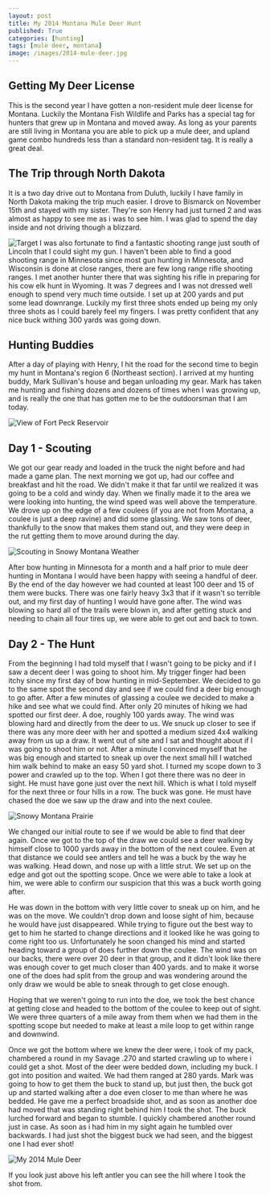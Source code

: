 ```yaml
---
layout: post
title: My 2014 Montana Mule Deer Hunt
published: True
categories: [hunting]
tags: [mule deer, montana]
image: /images/2014-mule-deer.jpg
---
```

## Getting My Deer License

This is the second year I have gotten a non-resident mule deer license for Montana. Luckily the Montana Fish Wildlife and Parks has a special tag for hunters that grew up in Montana and moved away. As long as your parents are still living in Montana you are able to pick up a mule deer, and upland game combo hundreds less than a standard non-resident tag. It is really a great deal.

## The Trip through North Dakota

<!-- <img class="floatleft" src="/images/bismarck-weather.jpg" alt="Bismarck Weather"> -->
It is a two day drive out to Montana from Duluth, luckily I have family in North Dakota making the trip much easier. I drove to Bismarck on November 15th and stayed with my sister. They're son Henry had just turned 2 and was almost as happy to see me as i was to see him. I was glad to spend the day inside and not driving though a blizzard.

<img class="floatright" src="/images/target.jpg" alt="Target">
I was also fortunate to find a fantastic shooting range just south of Lincoln that I could sight my gun. I haven't been able to find a good shooting range in Minnesota since most gun hunting in Minnesota, and Wisconsin is done at close ranges, there are few long range rifle shooting ranges. I met another hunter there that was sighting his rifle in preparing for his cow elk hunt in Wyoming. It was 7 degrees and I was not dressed well enough to spend very much time outside. I set up at 200 yards and put some lead downrange. Luckily my first three shots ended up being my only three shots as I could barely feel my fingers. I was pretty confident that any nice buck withing 300 yards was going down.

## Hunting Buddies

After a day of playing with Henry, I hit the road for the second time to begin my hunt in Montana's region 6 (Northeast section). I arrived at my hunting buddy, Mark Sullivan's house and began unloading my gear. Mark has taken me hunting and fishing dozens and dozens of times when I was growing up, and is really the one that has gotten me to be the outdoorsman that I am today.

<img class="centered" src="/images/ft-peck.jpg" alt="View of Fort Peck Reservoir">

## Day 1 - Scouting

We got our gear ready and loaded in the truck the night before and had made a game plan. The next morning we got up, had our coffee and breakfast and hit the road. We didn't make it that far until we realized it was going to be a cold and windy day. When we finally made it to the area we were looking into hunting, the wind speed was well above the temperature. We drove up on the edge of a few coulees (if you are not from Montana, a coulee is just a deep ravine) and did some glassing. We saw tons of deer, thankfully to the snow that makes them stand out, and they were deep in the rut getting them to move around during the day.

<img class="centered" src="/images/snowy-weather.jpg" alt="Scouting in Snowy Montana Weather">

After bow hunting in Minnesota for a month and a half prior to mule deer hunting in Montana I would have been happy with seeing a handful of deer. By the end of the day however we had counted at least 100 deer and 15 of them were bucks. There was one fairly heavy 3x3 that if it wasn't so terrible out, and my first day of hunting I would have gone after. The wind was blowing so hard all of the trails were blown in, and after getting stuck and needing to chain all four tires up, we were able to get out and back to town.

## Day 2 - The Hunt

From the beginning I had told myself that I wasn't going to be picky and if I saw a decent deer I was going to shoot him. My trigger finger had been itchy since my first day of bow hunting in mid-September. We decided to go to the same spot the second day and see if we could find a deer big enough to go after. After a few minutes of glassing a coulee we decided to make a hike and see what we could find. After only 20 minutes of hiking we had spotted our first deer. A doe, roughly 100 yards away. The wind was blowing hard and directly from the deer to us. We snuck up closer to see if there was any more deer with her and spotted a medium sized 4x4 walking away from us up a draw. It went out of site and I sat and thought about if I was going to shoot him or not. After a minute I convinced myself that he was big enough and started to sneak up over the next small hill I watched him walk behind to make an easy 50 yard shot. I turned my scope down to 3 power and crawled up to the top. When I got there there was no deer in sight. He must have gone just over the next hill. Which is what I told myself for the next three or four hills in a row. The buck was gone. He must have chased the doe we saw up the draw and into the next coulee.

<img class="centered" src="/images/snowy-prairie.jpg" alt="Snowy Montana Prairie">

We changed our initial route to see if we would be able to find that deer again. Once we got to the top of the draw we could see a deer walking by himself close to 1000 yards away in the bottom of the next coulee. Even at that distance we could see antlers and tell he was a buck by the way he was walking. Head down, and nose up with a little strut. We set up on the edge and got out the spotting scope. Once we were able to take a look at him, we were able to confirm our suspicion that this was a buck worth going after.

He was down in the bottom with very little cover to sneak up on him, and he was on the move. We couldn't drop down and loose sight of him, because he would have just disappeared. While trying to figure out the best way to get to him he started to change directions and it looked like he was going to come right too us. Unfortunately he soon changed his mind and started heading toward a group of does further down the coulee. The wind was on our backs, there were over 20 deer in that group, and it didn't look like there was enough cover to get much closer than 400 yards. and to make it worse one of the does had split from the group and was wondering around the only draw we would be able to sneak through to get close enough.

Hoping that we weren't going to run into the doe, we took the best chance at getting close and headed to the bottom of the coulee to keep out of sight. We were three quarters of a mile away from them when we had them in the spotting scope but needed to make at least a mile loop to get within range and downwind.

Once we got the bottom where we knew the deer were, i took of my pack, chambered a round in my Savage .270 and started crawling up to where i could get a shot. Most of the deer were bedded down, including my buck. I got into position and waited. We had them ranged at 280 yards. Mark was going to how to get them the buck to stand up, but just then, the buck got up and started walking after a doe even closer to me than where he was bedded. He gave me a perfect broadside shot, and as soon as another doe had moved that was standing right behind him I took the shot. The buck lurched forward and began to stumble. I quickly chambered another round just in case. As soon as i had him in my sight again he tumbled over backwards. I had just shot the biggest buck we had seen, and the biggest one I had ever shot!

<img class="centered" src="/images/2014-mule-deer.jpg" alt="My 2014 Mule Deer">

If you look just above his left antler you can see the hill where I took the shot from.